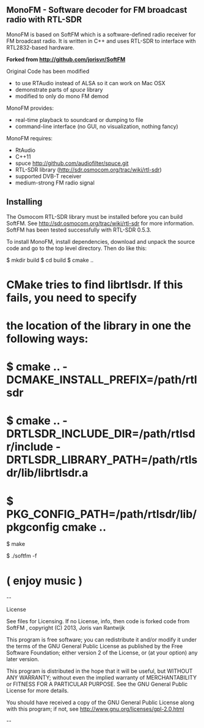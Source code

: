 
  MonoFM - Software decoder for FM broadcast radio with RTL-SDR
 ---------------------------------------------------------------

MonoFM is based on SoftFM which is a software-defined radio receiver for FM broadcast radio.
It is written in C++ and uses RTL-SDR to interface with RTL2832-based hardware.

**Forked from  http://github.com/jorisvr/SoftFM**

Original Code has been modified

 * to use RTAudio instead of ALSA so it can work on Mac OSX
 * demonstrate parts of *spuce* library
 * modified to only do mono FM demod

MonoFM provides:
 * real-time playback to soundcard or dumping to file
 * command-line interface (no GUI, no visualization, nothing fancy)

MonoFM requires:
 * RtAudio
 * C++11
 * spuce http://github.com/audiofilter/spuce.git
 * RTL-SDR library (http://sdr.osmocom.org/trac/wiki/rtl-sdr)
 * supported DVB-T receiver
 * medium-strong FM radio signal

  Installing
  ----------

The Osmocom RTL-SDR library must be installed before you can build SoftFM.
See http://sdr.osmocom.org/trac/wiki/rtl-sdr for more information.
SoftFM has been tested successfully with RTL-SDR 0.5.3.

To install MonoFM, install dependencies, download and unpack the source code and go to the
top level directory. Then do like this:

 $ mkdir build
 $ cd build
 $ cmake ..

 # CMake tries to find librtlsdr. If this fails, you need to specify
 # the location of the library in one the following ways:
 #
 #  $ cmake .. -DCMAKE_INSTALL_PREFIX=/path/rtlsdr
 #  $ cmake .. -DRTLSDR_INCLUDE_DIR=/path/rtlsdr/include -DRTLSDR_LIBRARY_PATH=/path/rtlsdr/lib/librtlsdr.a
 #  $ PKG_CONFIG_PATH=/path/rtlsdr/lib/pkgconfig cmake ..

 $ make

 $ ./softfm -f <radio-frequency-in-Hz>

 # ( enjoy music )

--

License

See files for Licensing. If no License, info, then code is forked code from SoftFM
, copyright (C) 2013, Joris van Rantwijk

This program is free software; you can redistribute it and/or modify
it under the terms of the GNU General Public License as published by
the Free Software Foundation; either version 2 of the License, or
(at your option) any later version.

This program is distributed in the hope that it will be useful,
but WITHOUT ANY WARRANTY; without even the implied warranty of
MERCHANTABILITY or FITNESS FOR A PARTICULAR PURPOSE.  See the
GNU General Public License for more details.

You should have received a copy of the GNU General Public License along
with this program; if not, see http://www.gnu.org/licenses/gpl-2.0.html

--
